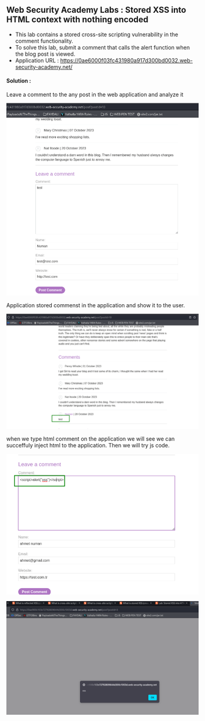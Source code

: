 ## Web Security Academy Labs : Stored XSS into HTML context with nothing encoded

- This lab contains a stored cross-site scripting vulnerability in the comment functionality.
- To solve this lab, submit a comment that calls the alert function when the blog post is viewed.
- Application URL : https://0ae6000f03fc431980a917d300bd0032.web-security-academy.net/

#### Solution :

Leave a comment to the any post in the web application and analyze it

![Image](/img/comment.png)

Application stored commenst in the application and show it to the user.

![Image](/img/comments2.png)

when we type html comment on the application we will see we can succeffuly inject html to the application. Then we will try js code.

![Image](/img/stored5.png)

![Image](/img/xss-stored.png)
